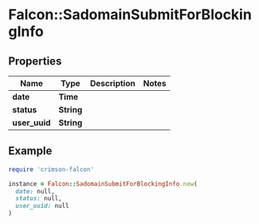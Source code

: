 # Falcon::SadomainSubmitForBlockingInfo

## Properties

| Name | Type | Description | Notes |
| ---- | ---- | ----------- | ----- |
| **date** | **Time** |  |  |
| **status** | **String** |  |  |
| **user_uuid** | **String** |  |  |

## Example

```ruby
require 'crimson-falcon'

instance = Falcon::SadomainSubmitForBlockingInfo.new(
  date: null,
  status: null,
  user_uuid: null
)
```

